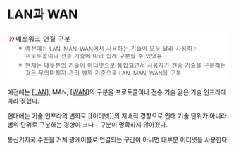 # LAN과 WAN

![LAN, MAN, WAN의 구분 문제](attachments/2022-09-15-17-07-47.png)

예전에는 [[LAN]], MAN, [[WAN]]의 구분을 프로토콜이나 전송 기술 같은 기술 인프라에 따라 정했다.

현대에는 기술 인프라의 변화로 [[이더넷]]의 지배적 경향으로 인해 기술 단위가 아니라 범위 단위로 구분하는 경향이 크다 - 구분이 명확하지 않아졌다.

통신기지국 수준을 거쳐 광케이블로 연결되는 구간이 아니면 대부분 이더넷을 사용한다.

[//begin]: # "Autogenerated link references for markdown compatibility"
[LAN]: LAN "LAN"
[WAN]: WAN "WAN"
[//end]: # "Autogenerated link references"
